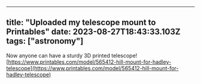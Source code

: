
---
title: "Uploaded my telescope mount to Printables"
date: 2023-08-27T18:43:33.103Z
tags: ["astronomy"]
---

Now anyone can have a sturdy 3D printed telescope! [https://www.printables.com/model/565412-hill-mount-for-hadley-telescope](https://www.printables.com/model/565412-hill-mount-for-hadley-telescope)

